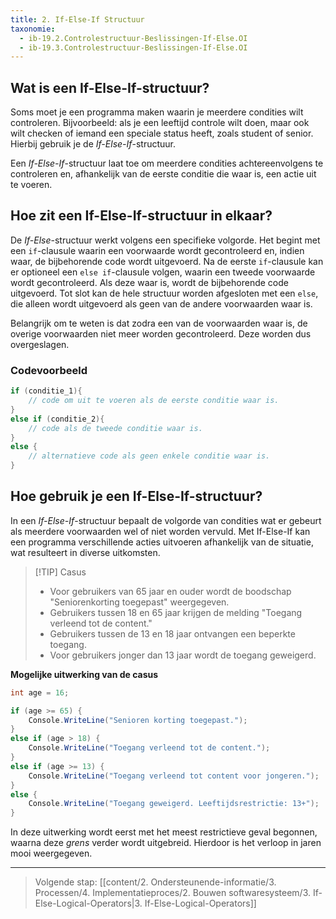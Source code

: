 ```yaml
---
title: 2. If-Else-If Structuur
taxonomie:
  - ib-19.2.Controlestructuur-Beslissingen-If-Else.OI
  - ib-19.3.Controlestructuur-Beslissingen-If-Else.OI
---
```


## Wat is een If-Else-If-structuur?
Soms moet je een programma maken waarin je meerdere condities wilt controleren. Bijvoorbeeld: als je een leeftijd controle wilt doen, maar ook wilt checken of iemand een speciale status heeft, zoals student of senior. 
Hierbij gebruik je de *If-Else-If*-structuur.

Een *If-Else-If*-structuur laat toe om meerdere condities achtereenvolgens te controleren en, afhankelijk van de eerste conditie die waar is, een actie uit te voeren.

## Hoe zit een If-Else-If-structuur in elkaar?
De *If-Else*-structuur werkt volgens een specifieke volgorde. Het begint met een `if`-clausule waarin een voorwaarde wordt gecontroleerd en, indien waar, de bijbehorende code wordt uitgevoerd.  Na de eerste `if`-clausule kan er optioneel een `else if`-clausule volgen, waarin een tweede voorwaarde wordt gecontroleerd. Als deze waar is, wordt de bijbehorende code uitgevoerd. Tot slot kan de hele structuur worden afgesloten met een `else`, die alleen wordt uitgevoerd als geen van de andere voorwaarden waar is.

Belangrijk om te weten is dat zodra een van de voorwaarden waar is, de overige voorwaarden niet meer worden gecontroleerd. Deze worden dus overgeslagen.

### Codevoorbeeld
```C#
if (conditie_1){
    // code om uit te voeren als de eerste conditie waar is.
}
else if (conditie_2){
    // code als de tweede conditie waar is.
}
else {
    // alternatieve code als geen enkele conditie waar is.
}
```

## Hoe gebruik je een If-Else-If-structuur?
In een *If-Else-If*-structuur bepaalt de volgorde van condities wat er gebeurt als meerdere voorwaarden wel of niet worden vervuld. Met If-Else-If kan een programma verschillende acties uitvoeren afhankelijk van de situatie, wat resulteert in diverse uitkomsten. 

> [!TIP] Casus
> - Voor gebruikers van 65 jaar en ouder wordt de boodschap "Seniorenkorting toegepast" weergegeven.
> - Gebruikers tussen 18 en 65 jaar krijgen de melding "Toegang verleend tot de content."
> - Gebruikers tussen de 13 en 18 jaar ontvangen een beperkte toegang.
> - Voor gebruikers jonger dan 13 jaar wordt de toegang geweigerd.

**Mogelijke uitwerking van de casus**
```C#
int age = 16;

if (age >= 65) {
    Console.WriteLine("Senioren korting toegepast.");
}
else if (age > 18) {
    Console.WriteLine("Toegang verleend tot de content.");
}
else if (age >= 13) {
    Console.WriteLine("Toegang verleend tot content voor jongeren.");
}
else {
    Console.WriteLine("Toegang geweigerd. Leeftijdsrestrictie: 13+");
}
```

In deze uitwerking wordt eerst met het meest restrictieve geval begonnen, waarna deze *grens* verder wordt uitgebreid. Hierdoor is het verloop in jaren mooi weergegeven.

---

> Volgende stap: [[content/2. Ondersteunende-informatie/3. Processen/4. Implementatieproces/2. Bouwen softwaresysteem/3. If-Else-Logical-Operators|3. If-Else-Logical-Operators]]

